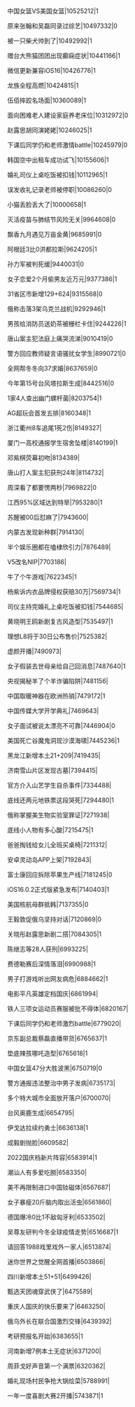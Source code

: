 中国女篮VS美国女篮|10525212|1

原来张翰和吴磊同录过综艺|10497332|0

被一只柴犬帅到了|10492992|1

赠台大熊猫团团出现癫痫症状|10441166|1

微信更新兼容iOS16|10426776|1

龙族全程高燃|10424815|1

伍佰摔跤名场面|10360089|1

面向困难老人建设家庭养老床位|10312972|0

赵露思胡同演姥姥|10246025|1

下课后同学仍和老师激情battle|10245979|0

韩国空中出租车成功试飞|10155606|1

婚礼司仪上桌吃饭被扣钱|10112965|1

误发收礼记录老师被停职|10086260|0

小猫丢脸丢大了|10000658|1

灭活疫苗与肺结节风险无关|9964608|0

飘香九月遇见万亩金黄|9685991|0

阿根廷3比0洪都拉斯|9624205|1

孙力军被判死缓|9440031|0

女子恋爱2个月偷男友近万元|9377386|1

31省区市新增129+624|9315568|0

俄称击落3架乌克兰战机|9292946|1

男孩给消防员送奶茶被栅栏卡住|9244226|1

唐山案主犯法庭上痛哭流涕|9010419|0

警方回应教师疑言语骚扰女学生|8990721|0

全网帮冬冬向37求婚|8637659|0

今年第15号台风塔拉斯生成|8442516|0

1家4人查出幽门螺杆菌|8203754|1

AG超玩会首发五排|8160348|1

浙江衢州8车追尾1死2伤|8149327|

厦门一高校通报学生宿舍坠楼|8140199|1

邓紫棋荧幕初吻|8134389|

唐山打人案主犯获刑24年|8114732|

周深看了都要愣两秒|7969822|0

江西95%区域达到特旱|7953280|1

苏醒被00后怼麻了|7943600|

内蒙古发现新种群|7914130|

半个娱乐圈都在嗑棣欣引力|7876489|

V5改名NIP|7703186|

牛了个牛游戏|7622345|1

杨紫诉内衣品牌侵权获赔30万|7569734|1

司仪主持完婚礼上桌吃饭被扣钱|7544685|

黄晓明王鸥新剧复古风造型|7535497|1

理想L8将于30日公布售价|7525382|

虚颜开播|7490973|

女子假装去世母亲给自己回消息|7487640|1

央视揭秘羊了个羊诈骗陷阱|7481156|

中国取暖神器在欧洲热销|7479172|1

中国传媒大学开学典礼|7469643|

女子面试被说太漂亮不可靠|7446904|0

美国死亡谷魔鬼洞现沙漠海啸|7445236|1

黑龙江新增本土21+209|7419435|

济南雪山片区发现古墓|7394415|

官方介入山艺学生自杀事件|7334488|

底线还两元地铁票这段哭死|7294480|1

俄称掌握美生物实验室罪证|7271938|

底线小人物有多心酸|7215475|1

爸爸掏钱给女儿全班买桌椅|7211312|

安卓灵动岛APP上架|7192843|

富士康回应拆除苹果生产线|7181245|0

iOS16.0.2正式版紧急发布|7140403|1

美国核航母群抵韩|7137355|0

王毅敦促俄乌坚持对话|7120869|0

关晓彤赵露思新剧二搭|7084305|1

陈继志等28人获刑|6993225|

费德勒赛后深情落泪|6990988|1

男子打游戏听出网友病危|6884662|1

电影平凡英雄定档国庆|6861994|

铁人三项女运动员赛服被批不得体|6820167|

下课后同学仍和老师激烈battle|6779020|

京东副总裁蔡磊直播带货|6765637|1

垫底辣孩哪吒造型|6765618|1

中国女篮47分大胜波黑|6750719|0

警方通报违法整治中男子发病|6735173|

多个特大城市全面放开落户|6700070|

台风奥鹿生成|6654795|

伊戈达拉续约勇士|6636138|1

成毅剧抛脸|6609582|

2022国庆档新片阵容|6583914|1

潮汕人有多爱吃朥|6583350|

美不再限制进口中国钕磁体|6567687|

女子暴瘦20斤脑内取出活虫|6561860|

德国爆冷0比1不敌匈牙利|6533502|

吴尊友研判今冬全球疫情走势|6516687|1

请回答1988戏里戏外一家人|6513874|

迷你世界之觉醒全网首播|6503866|

四川新增本土51+51|6499426|

甄选天团魂穿武侠了|6475589|

重庆人国庆的快乐要来了|6463250|

俄乌外长在联合国激烈交锋|6439392|

考研预报名开始|6383655|1

河南新增7例本土无症状|6371200|

周菲戈好声音第一个满票|6320362|

婚礼现场村民争抢大锅烩菜|5788991|

一年一度喜剧大赛2开播|5743871|1

